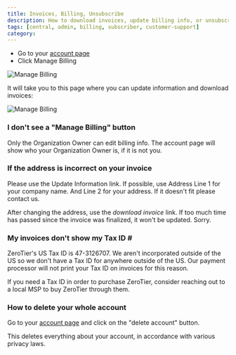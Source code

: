 ```yaml
---
title: Invoices, Billing, Unsubscribe
description: How to download invoices, update billing info, or unsubscribe
tags: [central, admin, billing, subscriber, customer-support]
category: 
---
```


- Go to your [account page](https://my.zerotier.com/account)
- Click Manage Billing

![Manage Billing](./images/central-billing-01.png)

It will take you to this page where you can update information and download invoices:

![Manage Billing](./images/central-billing-02.png)

### I don't see a "Manage Billing" button

Only the Organization Owner can edit billing info. The account page will show who your Organization Owner is, if it is not you.

### If the address is incorrect on your invoice

Please use the Update Information link. If possible, use Address Line 1 for your company name. And Line 2 for your address. If it doesn't fit please contact us.

After changing the address, use the *download invoice* link. If too much time has passed since the invoice was finalized, it won't be updated. Sorry.

### My invoices don't show my Tax ID \#

ZeroTier's US Tax ID is 47-3126707. We aren't incorporated outside of the US so we don't have a Tax ID for anywhere outside of the US. Our payment processor will not print your Tax ID on invoices for this reason.

If you need a Tax ID in order to purchase ZeroTier, consider reaching out to a local MSP to buy ZeroTier through them.

### How to delete your whole account

Go to your [account page](https://my.zerotier.com/account) and click on the "delete account" button.

This deletes everything about your account, in accordance with various privacy laws.
